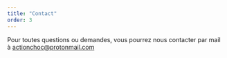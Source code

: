 ```yaml
---
title: "Contact"
order: 3
---
```

Pour toutes questions ou demandes, vous pourrez nous contacter par mail à actionchoc@protonmail.com 